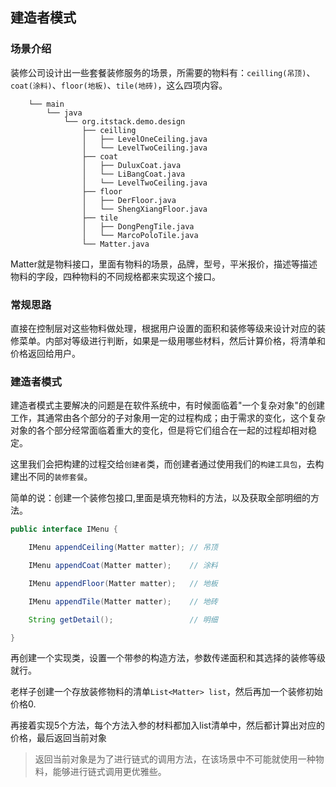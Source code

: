 ##  建造者模式

### 场景介绍

装修公司设计出一些套餐装修服务的场景，所需要的物料有：`ceilling(吊顶)`、`coat(涂料)`、`floor(地板)`、`tile(地砖)`，这么四项内容。

```
    └── main
        └── java
            └── org.itstack.demo.design
                ├── ceilling
                │   ├── LevelOneCeiling.java
                │   └── LevelTwoCeiling.java
                ├── coat
                │   ├── DuluxCoat.java
                │   └── LiBangCoat.java
                │   └── LevelTwoCeiling.java
                ├── floor
                │   ├── DerFloor.java
                │   └── ShengXiangFloor.java
                ├── tile
                │   ├── DongPengTile.java
                │   └── MarcoPoloTile.java
                └── Matter.java
```

Matter就是物料接口，里面有物料的场景，品牌，型号，平米报价，描述等描述物料的字段，四种物料的不同规格都来实现这个接口。

### 常规思路

直接在控制层对这些物料做处理，根据用户设置的面积和装修等级来设计对应的装修菜单。内部对等级进行判断，如果是一级用哪些材料，然后计算价格，将清单和价格返回给用户。

### 建造者模式

建造者模式主要解决的问题是在软件系统中，有时候面临着"一个复杂对象"的创建工作，其通常由各个部分的子对象用一定的过程构成；由于需求的变化，这个复杂对象的各个部分经常面临着重大的变化，但是将它们组合在一起的过程却相对稳定。

这里我们会把构建的过程交给`创建者`类，而创建者通过使用我们的`构建工具包`，去构建出不同的`装修套餐`。

简单的说：创建一个装修包接口,里面是填充物料的方法，以及获取全部明细的方法。

```java
public interface IMenu {

    IMenu appendCeiling(Matter matter); // 吊顶

    IMenu appendCoat(Matter matter);    // 涂料

    IMenu appendFloor(Matter matter);   // 地板

    IMenu appendTile(Matter matter);    // 地砖

    String getDetail();                 // 明细 

}
```

再创建一个实现类，设置一个带参的构造方法，参数传递面积和其选择的装修等级就行。

老样子创建一个存放装修物料的清单`List<Matter> list`，然后再加一个装修初始价格0.

再接着实现5个方法，每个方法入参的材料都加入list清单中，然后都计算出对应的价格，最后返回当前对象

> 返回当前对象是为了进行链式的调用方法，在该场景中不可能就使用一种物料，能够进行链式调用更优雅些。




